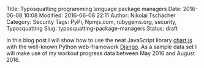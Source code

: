 Title: Typosquatting programming language package managers
Date: 2016-06-08 10:08
Modified: 2016-06-08 22:11
Author: Nikolai Tschacher
Category: Security
Tags: PyPi, Npmjs.com, rubygems.org, security, Typosquatting
Slug: typosquatting-package-managers
Status: draft

In this blog post I will show how to use the neat JavaScript library [chart.js](http://www.chartjs.org/) with the well-known Python web-framework [Django](https://www.djangoproject.com/). As a sample data set I will make use of my workout progress data between May 2016 and August 2016.
